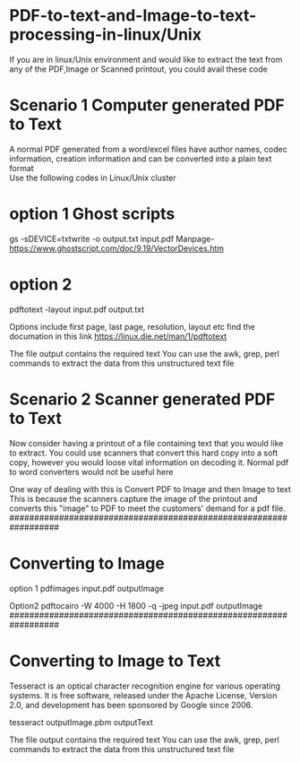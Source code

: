 # PDF-to-text-and-Image-to-text-processing-in-linux/Unix
If you are in linux/Unix environment and would like to extract the text from any of the PDF,Image or Scanned printout, you could avail these code

# Scenario 1 Computer generated PDF to Text
A normal PDF generated from a word/excel files have author names, codec information, creation information and can be converted into a plain text format  
Use the following codes in Linux/Unix cluster
# option 1 Ghost scripts
gs -sDEVICE=txtwrite -o output.txt input.pdf 
Manpage- https://www.ghostscript.com/doc/9.19/VectorDevices.htm

# option 2 
pdftotext -layout input.pdf output.txt

Options include first page, last page, resolution, layout etc
find the documation in this link 
https://linux.die.net/man/1/pdftotext

The file output contains the required text
You can use the awk, grep, perl commands to extract the data from this unstructured text file




# Scenario 2 Scanner generated PDF to Text
Now consider having a printout of a file containing text that you would like to extract.
You could use scanners that convert this hard copy into a soft copy, however you would loose vital information on decoding it. 
Normal pdf to word converters would not be useful here 

One way of dealing with this is 
Convert PDF to Image and then Image to text
This is because the scanners capture the image of the printout and converts this "image" to PDF to meet the customers' demand for a pdf file.
##################################################################
# Converting to Image
option 1 
pdfimages input.pdf outputImage

Option2
pdftocairo -W 4000 -H 1800 -q -jpeg input.pdf outputImage
##################################################################
# Converting to Image to Text 
Tesseract is an optical character recognition engine for various operating systems. It is free software, released under the Apache License, Version 2.0, and development has been sponsored by Google since 2006.


tesseract outputImage.pbm outputText

The file output contains the required text
You can use the awk, grep, perl commands to extract the data from this unstructured text file


